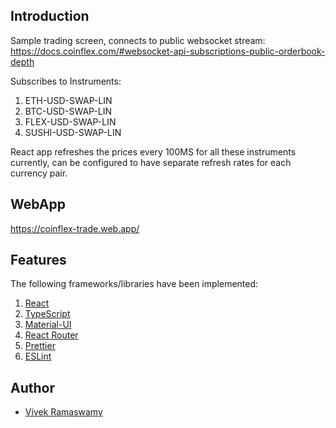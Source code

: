 ## Introduction

Sample trading screen, connects to public websocket stream: https://docs.coinflex.com/#websocket-api-subscriptions-public-orderbook-depth

Subscribes to Instruments:

1. ETH-USD-SWAP-LIN
2. BTC-USD-SWAP-LIN
3. FLEX-USD-SWAP-LIN
4. SUSHI-USD-SWAP-LIN

React app refreshes the prices every 100MS for all these instruments currently, can be configured to have separate refresh rates for each currency pair.

## WebApp

https://coinflex-trade.web.app/

## Features

The following frameworks/libraries have been implemented:

1. [React](https://reactjs.org/)
2. [TypeScript](https://www.typescriptlang.org/)
3. [Material-UI](https://material-ui.com/)
4. [React Router](https://reactrouter.com/)
5. [Prettier](https://prettier.io)
6. [ESLint](https://eslint.org/)

## Author

- [Vivek Ramaswamy](https://www.vivekramaswamy.page/)
